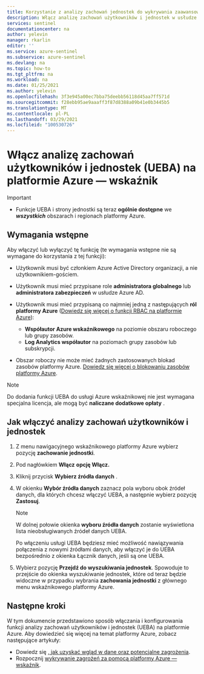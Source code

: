 ```yaml
---
title: Korzystanie z analizy zachowań jednostek do wykrywania zaawansowanych zagrożeń | Microsoft Docs
description: Włącz analizę zachowań użytkowników i jednostek w usłudze Azure wskaźnikowych i skonfiguruj źródła danych
services: sentinel
documentationcenter: na
author: yelevin
manager: rkarlin
editor: ''
ms.service: azure-sentinel
ms.subservice: azure-sentinel
ms.devlang: na
ms.topic: how-to
ms.tgt_pltfrm: na
ms.workload: na
ms.date: 01/25/2021
ms.author: yelevin
ms.openlocfilehash: 3f3e945a00ec7bba75deebb56118d45aa7ff571d
ms.sourcegitcommit: f28ebb95ae9aaaff3f87d8388a09b41e0b3445b5
ms.translationtype: MT
ms.contentlocale: pl-PL
ms.lasthandoff: 03/29/2021
ms.locfileid: "100530726"
---
```

# <a name="enable-user-and-entity-behavior-analytics-ueba-in-azure-sentinel"></a>Włącz analizę zachowań użytkowników i jednostek (UEBA) na platformie Azure — wskaźnik 

> [!IMPORTANT]
>
> - Funkcje UEBA i strony jednostki są teraz **ogólnie dostępne** we **_wszystkich_** obszarach i regionach platformy Azure.

## <a name="prerequisites"></a>Wymagania wstępne

Aby włączyć lub wyłączyć tę funkcję (te wymagania wstępne nie są wymagane do korzystania z tej funkcji):

- Użytkownik musi być członkiem Azure Active Directory organizacji, a nie użytkownikiem-gościem.

- Użytkownik musi mieć przypisane role **administratora globalnego** lub **administratora zabezpieczeń** w usłudze Azure AD.

- Użytkownik musi mieć przypisaną co najmniej jedną z następujących **ról platformy Azure** ([Dowiedz się więcej o funkcji RBAC na platformie Azure](roles.md)):
    - **Współautor Azure wskaźnikowego** na poziomie obszaru roboczego lub grupy zasobów.
    - **Log Analytics współautor** na poziomach grupy zasobów lub subskrypcji.

- Obszar roboczy nie może mieć żadnych zastosowanych blokad zasobów platformy Azure. [Dowiedz się więcej o blokowaniu zasobów platformy Azure](../azure-resource-manager/management/lock-resources.md).

> [!NOTE]
> Do dodania funkcji UEBA do usługi Azure wskaźnikowej nie jest wymagana specjalna licencja, ale mogą być **naliczane dodatkowe opłaty** .

## <a name="how-to-enable-user-and-entity-behavior-analytics"></a>Jak włączyć analizy zachowań użytkowników i jednostek

1. Z menu nawigacyjnego wskaźnikowego platformy Azure wybierz pozycję **zachowanie jednostki**.

1. Pod nagłówkiem **Włącz** **opcję Włącz.**

1. Kliknij przycisk **Wybierz źródła danych** .

1. W okienku **Wybór źródła danych** zaznacz pola wyboru obok źródeł danych, dla których chcesz włączyć UEBA, a następnie wybierz pozycję **Zastosuj**.

    > [!NOTE]
    >
    > W dolnej połowie okienka **wyboru źródła danych** zostanie wyświetlona lista nieobsługiwanych źródeł danych UEBA. 
    >
    > Po włączeniu usługi UEBA będziesz mieć możliwość nawiązywania połączenia z nowymi źródłami danych, aby włączyć je do UEBA bezpośrednio z okienka Łącznik danych, jeśli są one UEBA.

1. Wybierz pozycję **Przejdź do wyszukiwania jednostek**. Spowoduje to przejście do okienka wyszukiwanie jednostek, które od teraz będzie widoczne w przypadku wybrania **zachowania jednostki** z głównego menu wskaźnikowego platformy Azure.

## <a name="next-steps"></a>Następne kroki
W tym dokumencie przedstawiono sposób włączania i konfigurowania funkcji analizy zachowań użytkowników i jednostek (UEBA) na platformie Azure. Aby dowiedzieć się więcej na temat platformy Azure, zobacz następujące artykuły:
- Dowiedz się [, jak uzyskać wgląd w dane oraz potencjalne zagrożenia](quickstart-get-visibility.md).
- Rozpocznij [wykrywanie zagrożeń za pomocą platformy Azure — wskaźnik](tutorial-detect-threats-built-in.md).
